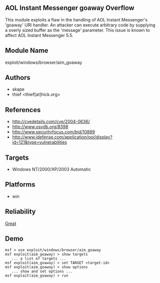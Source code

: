 ## AOL Instant Messenger goaway Overflow

This module exploits a flaw in the handling of AOL Instant 
Messenger's 'goaway' URI handler. An attacker can execute 
arbitrary code by supplying a overly sized buffer as the 
'message' parameter. This issue is known to affect AOL 
Instant Messenger 5.5.


## Module Name
exploit/windows/browser/aim_goaway

## Authors
* skape
* thief <thief[at]hick.org>


## References
* http://cvedetails.com/cve/2004-0636/
* http://www.osvdb.org/8398
* http://www.securityfocus.com/bid/10889
* http://www.idefense.com/application/poi/display?id=121&type=vulnerabilities



## Targets
* Windows NT/2000/XP/2003 Automatic


## Platforms
* win

## Reliability
[Great](https://github.com/rapid7/metasploit-framework/wiki/Exploit-Ranking)

## Demo

```
msf > use exploit/windows/browser/aim_goaway
msf exploit(aim_goaway) > show targets
   ... a list of targets ...
msf exploit(aim_goaway) > set TARGET <target-id>
msf exploit(aim_goaway) > show options
   ... show and set options ...
msf exploit(aim_goaway) > run
```
    
    